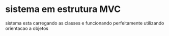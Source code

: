 # sistema em estrutura MVC 


sistema esta carregando as classes e funcionando perfeitamente utilizando orientacao a objetos